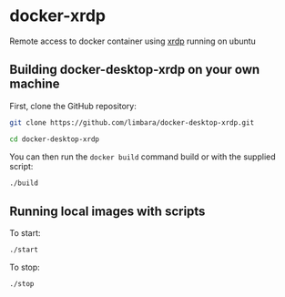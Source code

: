 # docker-xrdp
Remote access to docker container using [xrdp](http://xrdp.org) running on ubuntu

## Building docker-desktop-xrdp on your own machine

First, clone the GitHub repository:

```bash
git clone https://github.com/limbara/docker-desktop-xrdp.git

cd docker-desktop-xrdp
```

You can then run the `docker build` command build or with the supplied script:

```bash
./build
```

## Running local images with scripts

To start:

```bash
./start
```

To stop:

```bash
./stop
```